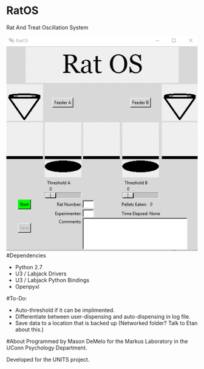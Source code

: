 # RatOS
Rat And Treat Oscillation System

![screenshot](https://raw.githubusercontent.com/Mason-DeMelo/RatOS/master/res/screenshot.PNG)
#Dependencies
- Python 2.7
- U3 / Labjack Drivers
- U3 / Labjack Python Bindings
- Openpyxl

#To-Do:
- Auto-threshold if it can be implimented.
- Differentiate between user-dispensing and auto-dispensing in log file.
- Save data to a location that is backed up (Networked folder? Talk to Etan about this.)

#About
Programmed by Mason DeMelo for the Markus Laboratory in the UConn Psychology Department.

Developed for the UNITS project.
